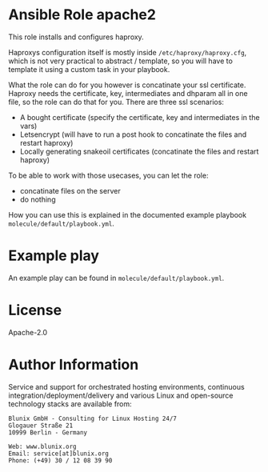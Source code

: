 # Ansible Role apache2

This role installs and configures haproxy.

Haproxys configuration itself is mostly inside `/etc/haproxy/haproxy.cfg`, which is not very practical to abstract / template, so you will have to template it using a custom task in your playbook.

What the role can do for you however is concatinate your ssl certificate. Haproxy needs the certificate, key, intermediates and dhparam all in one file, so the role can do that for you. There are three ssl scenarios:
- A bought certificate (specify the certificate, key and intermediates in the vars)
- Letsencrypt (will have to run a post hook to concatinate the files and restart haproxy)
- Locally generating snakeoil certificates (concatinate the files and restart haproxy)

To be able to work with those usecases, you can let the role:
- concatinate files on the server
- do nothing

How you can use this is explained in the documented example playbook `molecule/default/playbook.yml`.


# Example play

An example play can be found in `molecule/default/playbook.yml`.

# License

Apache-2.0

# Author Information

Service and support for orchestrated hosting environments,
continuous integration/deployment/delivery and various Linux
and open-source technology stacks are available from:

```
Blunix GmbH - Consulting for Linux Hosting 24/7
Glogauer Straße 21
10999 Berlin - Germany

Web: www.blunix.org
Email: service[at]blunix.org
Phone: (+49) 30 / 12 08 39 90
```
